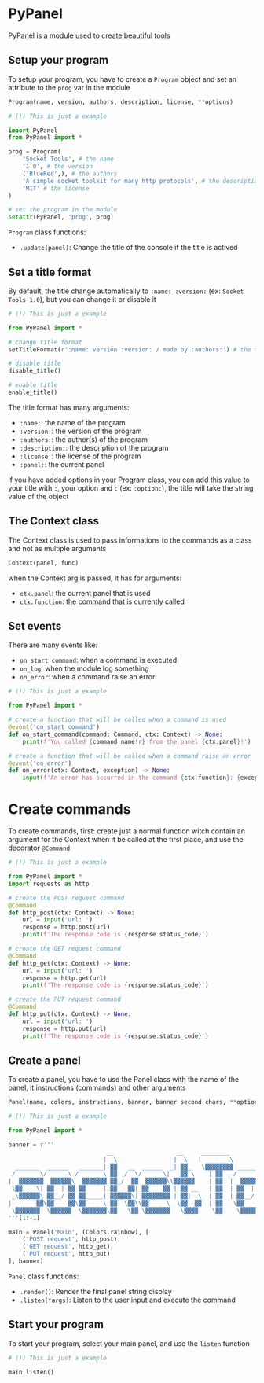 # PyPanel

PyPanel is a module used to create beautiful tools

## Setup your program

To setup your program, you have to create a `Program` object and set an attribute to the `prog` var in the module

```python
Program(name, version, authors, description, license, **options)
```

```python
# (!) This is just a example

import PyPanel
from PyPanel import *

prog = Program(
    'Socket Tools', # the name
    '1.0', # the version
    ('BlueRed',), # the authors
    'A simple socket toolkit for many http protocols', # the description
    'MIT' # the license
)

# set the program in the module
setattr(PyPanel, 'prog', prog)
```

`Program` class functions:
- `.update(panel)`: Change the title of the console if the title is actived

## Set a title format
By default, the title change automatically to `:name: :version:` (ex: `Socket Tools 1.0`), but you can change it or disable it

```python
# (!) This is just a example

from PyPanel import *

# change title format
setTitleFormat(r':name: version :version: / made by :authors:') # the title will be 

# disable title
disable_title()

# enable title
enable_title()
```

The title format has many arguments:
- `:name:`: the name of the program
- `:version:`: the version of the program
- `:authors:`: the author(s) of the program
- `:description:`: the description of the program
- `:license:`: the license of the program
- `:panel:`: the current panel

if you have added options in your Program class, you can add this value to your title with `:`, your option and `:` (ex: `:option:`), the title will take the string value of the object

## The Context class
The Context class is used to pass informations to the commands as a class and not as multiple arguments

```python
Context(panel, func)
```

when the Context arg is passed, it has for arguments:
- `ctx.panel`: the current panel that is used
- `ctx.function`: the command that is currently called

## Set events

There are many events like:

- `on_start_command`: when a command is executed
- `on_log`: when the module log something
- `on_error`: when a command raise an error

```python
# (!) This is just a example

from PyPanel import *

# create a function that will be called when a command is used
@event('on_start_command')
def on_start_command(command: Command, ctx: Context) -> None:
    print(f'You called {command.name!r} from the panel {ctx.panel}!')

# create a function that will be called when a command raise an error
@event('on_error')
def on_error(ctx: Context, exception) -> None:
    input(f'An error has occurred in the command {ctx.function}: {exception}')
```

# Create commands

To create commands, first: create just a normal function witch contain an argument for the Context when it be called at the first place, and use the decorator `@Command`

```python
# (!) This is just a example

from PyPanel import *
import requests as http

# create the POST request command
@Command
def http_post(ctx: Context) -> None:
    url = input('url: ')
    response = http.post(url)
    print(f'The response code is {response.status_code}')

# create the GET request command
@Command
def http_get(ctx: Context) -> None:
    url = input('url: ')
    response = http.get(url)
    print(f'The response code is {response.status_code}')

# create the PUT request command
@Command
def http_put(ctx: Context) -> None:
    url = input('url: ')
    response = http.put(url)
    print(f'The response code is {response.status_code}')
```

## Create a panel

To create a panel, you have to use the Panel class with the name of the panel, it instructions (commands) and other arguments

```python
Panel(name, colors, instructions, banner, banner_second_chars, **options)
```

```python
# (!) This is just a example

from PyPanel import *

banner = r'''
                            __                  __     ________                   __ 
                           |  \                |  \   |        \                 |  \
  _______  ______   _______| ▓▓   __  ______  _| ▓▓_   \▓▓▓▓▓▓▓▓ ______   ______ | ▓▓
 /       \/      \ /       \ ▓▓  /  \/      \|   ▓▓ \    | ▓▓   /      \ /      \| ▓▓
|  ▓▓▓▓▓▓▓  ▓▓▓▓▓▓\  ▓▓▓▓▓▓▓ ▓▓_/  ▓▓  ▓▓▓▓▓▓\\▓▓▓▓▓▓    | ▓▓  |  ▓▓▓▓▓▓\  ▓▓▓▓▓▓\ ▓▓
 \▓▓    \| ▓▓  | ▓▓ ▓▓     | ▓▓   ▓▓| ▓▓    ▓▓ | ▓▓ __   | ▓▓  | ▓▓  | ▓▓ ▓▓  | ▓▓ ▓▓
 _\▓▓▓▓▓▓\ ▓▓__/ ▓▓ ▓▓_____| ▓▓▓▓▓▓\| ▓▓▓▓▓▓▓▓ | ▓▓|  \  | ▓▓  | ▓▓__/ ▓▓ ▓▓__/ ▓▓ ▓▓
|       ▓▓\▓▓    ▓▓\▓▓     \ ▓▓  \▓▓\\▓▓     \  \▓▓  ▓▓  | ▓▓   \▓▓    ▓▓\▓▓    ▓▓ ▓▓
 \▓▓▓▓▓▓▓  \▓▓▓▓▓▓  \▓▓▓▓▓▓▓\▓▓   \▓▓ \▓▓▓▓▓▓▓   \▓▓▓▓    \▓▓    \▓▓▓▓▓▓  \▓▓▓▓▓▓ \▓▓
'''[1:-1]

main = Panel('Main', (Colors.rainbow), [
    ('POST request', http_post),
    ('GET request', http_get),
    ('PUT request', http_put)
], banner)
```

`Panel` class functions:
- `.render()`: Render the final panel string display
- `.listen(*args)`: Listen to the user input and execute the command

## Start your program
To start your program, select your main panel, and use the `listen` function

```python
# (!) This is just a example

main.listen()
```